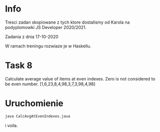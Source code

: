 # Info

Tresci zadan skopiowane z tych ktore dostalismy od Karola na podyplomowki JS Developer 2020/2021.

Zadania z dnia 17-10-2020

W ramach treningu rozwiaze je w Haskellu.

# Task 8

Calculate average value of items at even indexes.
Zero is not considered to be even number. [1,6,23,8,4,98,3,7,3,98,4,98]

# Uruchomienie

```bash
java CalcAvgAtEvenIndexes.java
```

i voila.

